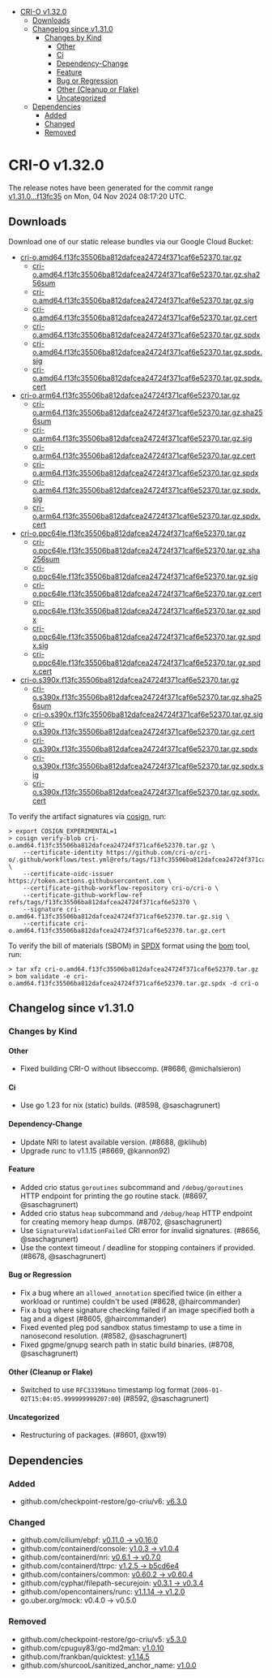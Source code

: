 - [CRI-O v1.32.0](#cri-o-v1320)
  - [Downloads](#downloads)
  - [Changelog since v1.31.0](#changelog-since-v1310)
    - [Changes by Kind](#changes-by-kind)
      - [Other](#other)
      - [Ci](#ci)
      - [Dependency-Change](#dependency-change)
      - [Feature](#feature)
      - [Bug or Regression](#bug-or-regression)
      - [Other (Cleanup or Flake)](#other-cleanup-or-flake)
      - [Uncategorized](#uncategorized)
  - [Dependencies](#dependencies)
    - [Added](#added)
    - [Changed](#changed)
    - [Removed](#removed)

# CRI-O v1.32.0

The release notes have been generated for the commit range
[v1.31.0...f13fc35](https://github.com/cri-o/cri-o/compare/v1.31.0...v1.32.0) on Mon, 04 Nov 2024 08:17:20 UTC.

## Downloads

Download one of our static release bundles via our Google Cloud Bucket:

- [cri-o.amd64.f13fc35506ba812dafcea24724f371caf6e52370.tar.gz](https://storage.googleapis.com/cri-o/artifacts/cri-o.amd64.f13fc35506ba812dafcea24724f371caf6e52370.tar.gz)
  - [cri-o.amd64.f13fc35506ba812dafcea24724f371caf6e52370.tar.gz.sha256sum](https://storage.googleapis.com/cri-o/artifacts/cri-o.amd64.f13fc35506ba812dafcea24724f371caf6e52370.tar.gz.sha256sum)
  - [cri-o.amd64.f13fc35506ba812dafcea24724f371caf6e52370.tar.gz.sig](https://storage.googleapis.com/cri-o/artifacts/cri-o.amd64.f13fc35506ba812dafcea24724f371caf6e52370.tar.gz.sig)
  - [cri-o.amd64.f13fc35506ba812dafcea24724f371caf6e52370.tar.gz.cert](https://storage.googleapis.com/cri-o/artifacts/cri-o.amd64.f13fc35506ba812dafcea24724f371caf6e52370.tar.gz.cert)
  - [cri-o.amd64.f13fc35506ba812dafcea24724f371caf6e52370.tar.gz.spdx](https://storage.googleapis.com/cri-o/artifacts/cri-o.amd64.f13fc35506ba812dafcea24724f371caf6e52370.tar.gz.spdx)
  - [cri-o.amd64.f13fc35506ba812dafcea24724f371caf6e52370.tar.gz.spdx.sig](https://storage.googleapis.com/cri-o/artifacts/cri-o.amd64.f13fc35506ba812dafcea24724f371caf6e52370.tar.gz.spdx.sig)
  - [cri-o.amd64.f13fc35506ba812dafcea24724f371caf6e52370.tar.gz.spdx.cert](https://storage.googleapis.com/cri-o/artifacts/cri-o.amd64.f13fc35506ba812dafcea24724f371caf6e52370.tar.gz.spdx.cert)
- [cri-o.arm64.f13fc35506ba812dafcea24724f371caf6e52370.tar.gz](https://storage.googleapis.com/cri-o/artifacts/cri-o.arm64.f13fc35506ba812dafcea24724f371caf6e52370.tar.gz)
  - [cri-o.arm64.f13fc35506ba812dafcea24724f371caf6e52370.tar.gz.sha256sum](https://storage.googleapis.com/cri-o/artifacts/cri-o.arm64.f13fc35506ba812dafcea24724f371caf6e52370.tar.gz.sha256sum)
  - [cri-o.arm64.f13fc35506ba812dafcea24724f371caf6e52370.tar.gz.sig](https://storage.googleapis.com/cri-o/artifacts/cri-o.arm64.f13fc35506ba812dafcea24724f371caf6e52370.tar.gz.sig)
  - [cri-o.arm64.f13fc35506ba812dafcea24724f371caf6e52370.tar.gz.cert](https://storage.googleapis.com/cri-o/artifacts/cri-o.arm64.f13fc35506ba812dafcea24724f371caf6e52370.tar.gz.cert)
  - [cri-o.arm64.f13fc35506ba812dafcea24724f371caf6e52370.tar.gz.spdx](https://storage.googleapis.com/cri-o/artifacts/cri-o.arm64.f13fc35506ba812dafcea24724f371caf6e52370.tar.gz.spdx)
  - [cri-o.arm64.f13fc35506ba812dafcea24724f371caf6e52370.tar.gz.spdx.sig](https://storage.googleapis.com/cri-o/artifacts/cri-o.arm64.f13fc35506ba812dafcea24724f371caf6e52370.tar.gz.spdx.sig)
  - [cri-o.arm64.f13fc35506ba812dafcea24724f371caf6e52370.tar.gz.spdx.cert](https://storage.googleapis.com/cri-o/artifacts/cri-o.arm64.f13fc35506ba812dafcea24724f371caf6e52370.tar.gz.spdx.cert)
- [cri-o.ppc64le.f13fc35506ba812dafcea24724f371caf6e52370.tar.gz](https://storage.googleapis.com/cri-o/artifacts/cri-o.ppc64le.f13fc35506ba812dafcea24724f371caf6e52370.tar.gz)
  - [cri-o.ppc64le.f13fc35506ba812dafcea24724f371caf6e52370.tar.gz.sha256sum](https://storage.googleapis.com/cri-o/artifacts/cri-o.ppc64le.f13fc35506ba812dafcea24724f371caf6e52370.tar.gz.sha256sum)
  - [cri-o.ppc64le.f13fc35506ba812dafcea24724f371caf6e52370.tar.gz.sig](https://storage.googleapis.com/cri-o/artifacts/cri-o.ppc64le.f13fc35506ba812dafcea24724f371caf6e52370.tar.gz.sig)
  - [cri-o.ppc64le.f13fc35506ba812dafcea24724f371caf6e52370.tar.gz.cert](https://storage.googleapis.com/cri-o/artifacts/cri-o.ppc64le.f13fc35506ba812dafcea24724f371caf6e52370.tar.gz.cert)
  - [cri-o.ppc64le.f13fc35506ba812dafcea24724f371caf6e52370.tar.gz.spdx](https://storage.googleapis.com/cri-o/artifacts/cri-o.ppc64le.f13fc35506ba812dafcea24724f371caf6e52370.tar.gz.spdx)
  - [cri-o.ppc64le.f13fc35506ba812dafcea24724f371caf6e52370.tar.gz.spdx.sig](https://storage.googleapis.com/cri-o/artifacts/cri-o.ppc64le.f13fc35506ba812dafcea24724f371caf6e52370.tar.gz.spdx.sig)
  - [cri-o.ppc64le.f13fc35506ba812dafcea24724f371caf6e52370.tar.gz.spdx.cert](https://storage.googleapis.com/cri-o/artifacts/cri-o.ppc64le.f13fc35506ba812dafcea24724f371caf6e52370.tar.gz.spdx.cert)
- [cri-o.s390x.f13fc35506ba812dafcea24724f371caf6e52370.tar.gz](https://storage.googleapis.com/cri-o/artifacts/cri-o.s390x.f13fc35506ba812dafcea24724f371caf6e52370.tar.gz)
  - [cri-o.s390x.f13fc35506ba812dafcea24724f371caf6e52370.tar.gz.sha256sum](https://storage.googleapis.com/cri-o/artifacts/cri-o.s390x.f13fc35506ba812dafcea24724f371caf6e52370.tar.gz.sha256sum)
  - [cri-o.s390x.f13fc35506ba812dafcea24724f371caf6e52370.tar.gz.sig](https://storage.googleapis.com/cri-o/artifacts/cri-o.s390x.f13fc35506ba812dafcea24724f371caf6e52370.tar.gz.sig)
  - [cri-o.s390x.f13fc35506ba812dafcea24724f371caf6e52370.tar.gz.cert](https://storage.googleapis.com/cri-o/artifacts/cri-o.s390x.f13fc35506ba812dafcea24724f371caf6e52370.tar.gz.cert)
  - [cri-o.s390x.f13fc35506ba812dafcea24724f371caf6e52370.tar.gz.spdx](https://storage.googleapis.com/cri-o/artifacts/cri-o.s390x.f13fc35506ba812dafcea24724f371caf6e52370.tar.gz.spdx)
  - [cri-o.s390x.f13fc35506ba812dafcea24724f371caf6e52370.tar.gz.spdx.sig](https://storage.googleapis.com/cri-o/artifacts/cri-o.s390x.f13fc35506ba812dafcea24724f371caf6e52370.tar.gz.spdx.sig)
  - [cri-o.s390x.f13fc35506ba812dafcea24724f371caf6e52370.tar.gz.spdx.cert](https://storage.googleapis.com/cri-o/artifacts/cri-o.s390x.f13fc35506ba812dafcea24724f371caf6e52370.tar.gz.spdx.cert)

To verify the artifact signatures via [cosign](https://github.com/sigstore/cosign), run:

```console
> export COSIGN_EXPERIMENTAL=1
> cosign verify-blob cri-o.amd64.f13fc35506ba812dafcea24724f371caf6e52370.tar.gz \
    --certificate-identity https://github.com/cri-o/cri-o/.github/workflows/test.yml@refs/tags/f13fc35506ba812dafcea24724f371caf6e52370 \
    --certificate-oidc-issuer https://token.actions.githubusercontent.com \
    --certificate-github-workflow-repository cri-o/cri-o \
    --certificate-github-workflow-ref refs/tags/f13fc35506ba812dafcea24724f371caf6e52370 \
    --signature cri-o.amd64.f13fc35506ba812dafcea24724f371caf6e52370.tar.gz.sig \
    --certificate cri-o.amd64.f13fc35506ba812dafcea24724f371caf6e52370.tar.gz.cert
```

To verify the bill of materials (SBOM) in [SPDX](https://spdx.org) format using the [bom](https://sigs.k8s.io/bom) tool, run:

```console
> tar xfz cri-o.amd64.f13fc35506ba812dafcea24724f371caf6e52370.tar.gz
> bom validate -e cri-o.amd64.f13fc35506ba812dafcea24724f371caf6e52370.tar.gz.spdx -d cri-o
```

## Changelog since v1.31.0

### Changes by Kind

#### Other
 - Fixed building CRI-O without libseccomp. (#8686, @michalsieron)

#### Ci
 - Use go 1.23 for nix (static) builds. (#8598, @saschagrunert)

#### Dependency-Change
 - Update NRI to latest available version. (#8688, @klihub)
 - Upgrade runc to v1.1.15 (#8669, @kannon92)

#### Feature
 - Added crio status `goroutines` subcommand and `/debug/goroutines` HTTP endpoint for printing the go routine stack. (#8697, @saschagrunert)
 - Added crio status `heap` subcommand and `/debug/heap` HTTP endpoint for creating memory heap dumps. (#8702, @saschagrunert)
 - Use `SignatureValidationFailed` CRI error for invalid signatures. (#8656, @saschagrunert)
 - Use the context timeout / deadline for stopping containers if provided. (#8678, @saschagrunert)

#### Bug or Regression
 - Fix a bug where an `allowed_annotation` specified twice (in either a workload or runtime) couldn't be used (#8628, @haircommander)
 - Fix a bug where signature checking failed if an image specified both a tag and a digest (#8605, @haircommander)
 - Fixed evented pleg pod sandbox status timestamp to use a time in nanosecond resolution. (#8582, @saschagrunert)
 - Fixed gpgme/gnupg search path in static build binaries. (#8708, @saschagrunert)

#### Other (Cleanup or Flake)
 - Switched to use `RFC3339Nano` timestamp log format (`2006-01-02T15:04:05.999999999Z07:00`) (#8592, @saschagrunert)

#### Uncategorized
 - Restructuring of packages. (#8601, @xw19)

## Dependencies

### Added
- github.com/checkpoint-restore/go-criu/v6: [v6.3.0](https://github.com/checkpoint-restore/go-criu/tree/v6.3.0)

### Changed
- github.com/cilium/ebpf: [v0.11.0 → v0.16.0](https://github.com/cilium/ebpf/compare/v0.11.0...v0.16.0)
- github.com/containerd/console: [v1.0.3 → v1.0.4](https://github.com/containerd/console/compare/v1.0.3...v1.0.4)
- github.com/containerd/nri: [v0.6.1 → v0.7.0](https://github.com/containerd/nri/compare/v0.6.1...v0.7.0)
- github.com/containerd/ttrpc: [v1.2.5 → b5cd6e4](https://github.com/containerd/ttrpc/compare/v1.2.5...b5cd6e4)
- github.com/containers/common: [v0.60.2 → v0.60.4](https://github.com/containers/common/compare/v0.60.2...v0.60.4)
- github.com/cyphar/filepath-securejoin: [v0.3.1 → v0.3.4](https://github.com/cyphar/filepath-securejoin/compare/v0.3.1...v0.3.4)
- github.com/opencontainers/runc: [v1.1.14 → v1.2.0](https://github.com/opencontainers/runc/compare/v1.1.14...v1.2.0)
- go.uber.org/mock: v0.4.0 → v0.5.0

### Removed
- github.com/checkpoint-restore/go-criu/v5: [v5.3.0](https://github.com/checkpoint-restore/go-criu/tree/v5.3.0)
- github.com/cpuguy83/go-md2man: [v1.0.10](https://github.com/cpuguy83/go-md2man/tree/v1.0.10)
- github.com/frankban/quicktest: [v1.14.5](https://github.com/frankban/quicktest/tree/v1.14.5)
- github.com/shurcooL/sanitized_anchor_name: [v1.0.0](https://github.com/shurcooL/sanitized_anchor_name/tree/v1.0.0)

